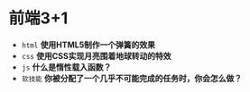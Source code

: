 # 前端3+1
- `html` **使用HTML5制作一个弹簧的效果**
- `css` **使用CSS实现月亮围着地球转动的特效**
- `js` **什么是惰性载入函数？**
- `软技能` **你被分配了一个几乎不可能完成的任务时，你会怎么做？**

